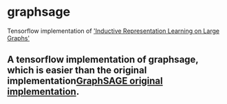 # graphsage
Tensorflow implementation of ['Inductive Representation Learning on Large Graphs'](http://papers.nips.cc/paper/6703-inductive-representation-learning-on-large-graphs)   

## A tensorflow implementation of graphsage, which is easier than the original implementation[GraphSAGE original implementation](https://github.com/williamleif/GraphSAGE).   


